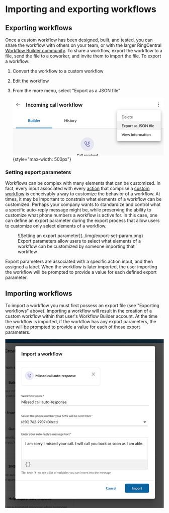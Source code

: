 # Importing and exporting workflows

## Exporting workflows

Once a custom workflow has been designed, built, and tested, you can share the workflow with others on your team, or with the larger RingCentral [Workflow Builder community](https://community.ringcentral.com/groups/workflow-builder-23). To share a workflow, export the workflow to a file, send the file to a coworker, and invite them to import the file. To export a workflow:

1. Convert the workflow to a custom workflow
2. Edit the workflow
3. From the more menu, select "Export as a JSON file"
      
      ![Menu to export a workflow](../img/export.png){style="max-width: 500px"}
	  
### Setting export parameters

Workflows can be complex with many elements that can be customized. In fact, every input associated with every [action](../workflows/custom/actions/index.md) that comprise a [custom workflow](../workflows/custom/index.md) is conceivably a way to customize the behavior of a workflow. At times, it may be important to constrain what elements of a workflow can be customized. Perhaps your company wants to standardize and control what a specific auto-reply message might be, while preserving the ability to customize what phone numbers a workflow is active for. In this case, one can define an export parameter during the export process that allow users to customize only select elements of a workflow.

<figure markdown>
  ![Setting an export parameter](../img/export-set-param.png)
  <figcaption>Export parameters allow users to select what elements of a workflow can be customized by someone importing that workflow</figcaption>
</figure>

Export parameters are associated with a specific action input, and then assigned a label. When the workflow is later imported, the user importing the workflow will be prompted to provide a value for each defined export parameter. 

## Importing workflows

To import a workflow you must first possess an export file (see "Exporting workflows" above). Importing a workflow will result in the creation of a custom workflow within that user's Workflow Builder account. At the time the workflow is imported, if the workflow has any export parameters, the user will be prompted to provide a value for each of those export parameters. 

![Importing a workflow](../img/import.png)

